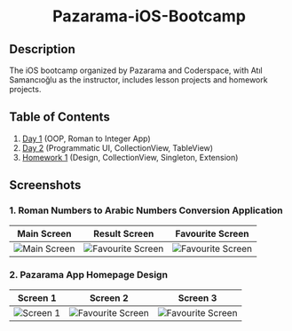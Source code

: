 <h1 align="center">
     Pazarama-iOS-Bootcamp
</h1>

## Description
<p>The iOS bootcamp organized by Pazarama and Coderspace, with Atıl Samancıoğlu as the instructor, includes lesson projects and homework projects.</p>

## Table of Contents
1. [Day 1](https://github.com/Yakupacs/Pazarama-iOS-Bootcamp/tree/main/Day1) (OOP, Roman to Integer App)<br>
2. [Day 2](https://github.com/Yakupacs/Pazarama-iOS-Bootcamp/tree/main/Day2) (Programmatic UI, CollectionView, TableView)<br>
3. [Homework 1](https://github.com/Yakupacs/Pazarama-iOS-Bootcamp/tree/main/Homework1) (Design, CollectionView, Singleton, Extension)

## Screenshots

### 1. Roman Numbers to Arabic Numbers Conversion Application

| Main Screen | Result Screen | Favourite Screen |
| ----------- | ---------------- | ---------------- |
| ![Main Screen](https://github.com/Yakupacs/Pazarama-iOS-Bootcamp/assets/73075252/eb150594-c3a5-4573-a9fa-6c0e8ac15b33 "Main Screen") | ![Favourite Screen](https://github.com/Yakupacs/Pazarama-iOS-Bootcamp/assets/73075252/45a05f99-f73d-4750-9347-d71f0b9183c0 "Favourite Screen") | ![Favourite Screen](https://github.com/Yakupacs/Pazarama-iOS-Bootcamp/assets/73075252/25316f3d-891d-4cc1-ad7a-ab3eb3c3ae9c "Favourite Screen") |

### 2. Pazarama App Homepage Design

| Screen 1 | Screen 2 | Screen 3 |
| ----------- | ---------------- | ---------------- |
| ![Screen 1](https://github.com/Yakupacs/Pazarama-iOS-Bootcamp/assets/73075252/9a9415f3-8b47-4995-a780-c48830cb805f "Screen 1") | ![Favourite Screen](https://github.com/Yakupacs/Pazarama-iOS-Bootcamp/assets/73075252/95919a25-1601-408b-8b80-43cf1b498024 "Screen") | ![Favourite Screen](https://github.com/Yakupacs/Pazarama-iOS-Bootcamp/assets/73075252/0ed8d727-d5c6-47e2-83e1-36fc2868af78 "Screen") |
